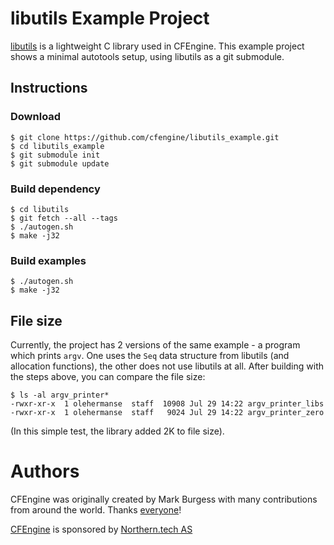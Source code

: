 # libutils Example Project

[libutils](https://github.com/cfengine/libutils/) is a lightweight C library used in CFEngine.
This example project shows a minimal autotools setup, using libutils as a git submodule.

## Instructions

### Download

```
$ git clone https://github.com/cfengine/libutils_example.git
$ cd libutils_example
$ git submodule init
$ git submodule update
```

### Build dependency

```
$ cd libutils
$ git fetch --all --tags
$ ./autogen.sh
$ make -j32
```

### Build examples

```
$ ./autogen.sh
$ make -j32
```

## File size

Currently, the project has 2 versions of the same example - a program which prints `argv`.
One uses the `Seq` data structure from libutils (and allocation functions), the other does not use libutils at all.
After building with the steps above, you can compare the file size:

```
$ ls -al argv_printer*
-rwxr-xr-x  1 olehermanse  staff  10908 Jul 29 14:22 argv_printer_libs
-rwxr-xr-x  1 olehermanse  staff   9024 Jul 29 14:22 argv_printer_zero
```

(In this simple test, the library added 2K to file size).

# Authors

CFEngine was originally created by Mark Burgess with many contributions from around the world.
Thanks [everyone](https://github.com/cfengine/core/blob/master/AUTHORS)!

[CFEngine](https://cfengine.com) is sponsored by [Northern.tech AS](https://northern.tech)
